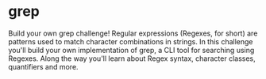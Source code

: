 # grep
Build your own grep challenge!  Regular expressions (Regexes, for short) are patterns used to match character combinations in strings. In this challenge you'll build your own implementation of grep, a CLI tool for searching using Regexes.  Along the way you'll learn about Regex syntax, character classes, quantifiers and more.
